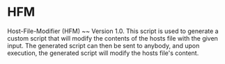 # HFM
Host-File-Modifier (HFM) ~~ Version 1.0. This script is used to generate a custom script that will modify the contents of the hosts file with the given input. The generated script can then be sent to anybody, and upon execution, the generated script will modify the hosts file's content.
